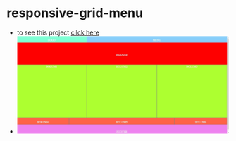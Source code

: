 # responsive-grid-menu
* to see this project [cilck here](https://m-burak-yilmazer.github.io/responsive-grid-menu/)
* ![preview](https://github.com/M-Burak-Yilmazer/responsive-grid-menu/blob/master/banner.jpg)
